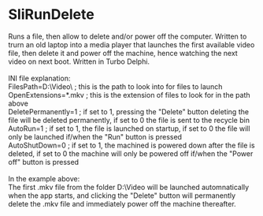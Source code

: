 # SliRunDelete
Runs a file, then allow to delete and/or power off the computer. Written to trurn an old laptop into a media player that launches the first available video file, then delete it and power off the machine, hence watching the next video on next boot. Written in Turbo Delphi. 
<br>
<br>INI file explanation:
<br>FilesPath=D:\Video\  ; this is the path to look into for files to launch
<br>OpenExtensions=*.mkv ; this is the extension of files to look for in the path above
<br>DeletePermanently=1  ; if set to 1, pressing the "Delete" button deleting the file will be deleted permanently, if set to 0 the file is sent to the recycle bin
<br>AutoRun=1            ; if set to 1, the file is launched on startup, if set to 0 the file will only be launched if/when the "Run" button is pressed
<br>AutoShutDown=0       ; if set to 1, the machined is powered down after the file is deleted, if set to 0 the machine will only be powered off if/when the "Power off" button is pressed
<br>
<br>In the example above:
<br>The first .mkv file from the folder D:\Video will be launched automnatically when the app starts, and clicking the "Delete" button will permanently delete the .mkv file and immediately power off the machine thereafter.
